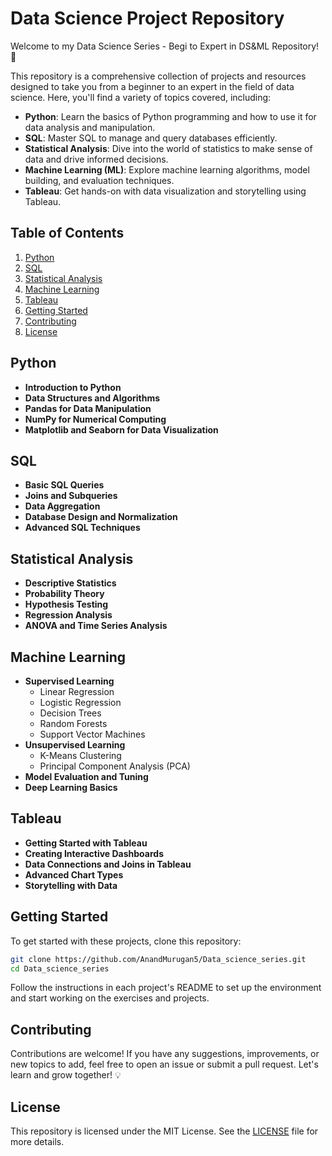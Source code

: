 # Data Science Project Repository

Welcome to my Data Science Series - Begi to Expert in DS&ML Repository! 🚀

This repository is a comprehensive collection of projects and resources designed to take you from a beginner to an expert in the field of data science. Here, you'll find a variety of topics covered, including:

- **Python**: Learn the basics of Python programming and how to use it for data analysis and manipulation.
- **SQL**: Master SQL to manage and query databases efficiently.
- **Statistical Analysis**: Dive into the world of statistics to make sense of data and drive informed decisions.
- **Machine Learning (ML)**: Explore machine learning algorithms, model building, and evaluation techniques.
- **Tableau**: Get hands-on with data visualization and storytelling using Tableau.

## Table of Contents

1. [Python](#python)
2. [SQL](#sql)
3. [Statistical Analysis](#statistical-analysis)
4. [Machine Learning](#machine-learning)
5. [Tableau](#tableau)
6. [Getting Started](#getting-started)
7. [Contributing](#contributing)
8. [License](#license)

## Python

- **Introduction to Python**
- **Data Structures and Algorithms**
- **Pandas for Data Manipulation**
- **NumPy for Numerical Computing**
- **Matplotlib and Seaborn for Data Visualization**

## SQL

- **Basic SQL Queries**
- **Joins and Subqueries**
- **Data Aggregation**
- **Database Design and Normalization**
- **Advanced SQL Techniques**

## Statistical Analysis

- **Descriptive Statistics**
- **Probability Theory**
- **Hypothesis Testing**
- **Regression Analysis**
- **ANOVA and Time Series Analysis**

## Machine Learning

- **Supervised Learning**
  - Linear Regression
  - Logistic Regression
  - Decision Trees
  - Random Forests
  - Support Vector Machines
- **Unsupervised Learning**
  - K-Means Clustering
  - Principal Component Analysis (PCA)
- **Model Evaluation and Tuning**
- **Deep Learning Basics**

## Tableau

- **Getting Started with Tableau**
- **Creating Interactive Dashboards**
- **Data Connections and Joins in Tableau**
- **Advanced Chart Types**
- **Storytelling with Data**

## Getting Started

To get started with these projects, clone this repository:

```bash
git clone https://github.com/AnandMurugan5/Data_science_series.git
cd Data_science_series
```

Follow the instructions in each project's README to set up the environment and start working on the exercises and projects.

## Contributing

Contributions are welcome! If you have any suggestions, improvements, or new topics to add, feel free to open an issue or submit a pull request. Let's learn and grow together! 💡

## License

This repository is licensed under the MIT License. See the [LICENSE](LICENSE) file for more details.
